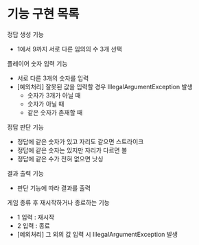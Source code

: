 # 기능 구현 목록

정답 생성 기능
- 1에서 9까지 서로 다른 임의의 수 3개 선택

플레이어 숫자 입력 기능
- 서로 다른 3개의 숫자를 입력
- [예외처리] 잘못된 값을 입력할 경우 IllegalArgumentException 발생
    - 숫자가 3개가 아닐 때
    - 숫자가 아닐 때
    - 같은 숫자가 존재할 때

정답 판단 기능
- 정답에 같은 숫자가 있고 자리도 같으면 스트라이크
- 정답에 같은 숫자는 있지만 자리가 다르면 볼
- 정답에 같은 수가 전혀 없으면 낫싱

결과 출력 기능 
- 판단 기능에 따라 결과를 출력


게임 종류 후 재시작하거나 종료하는 기능
- 1 입력 : 재시작
- 2 입력 : 종료
- [예외처리] 그 외의 값 입력 시 IllegalArgumentException 발생
